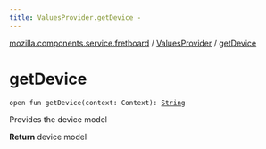 ```yaml
---
title: ValuesProvider.getDevice - 
---
```


[mozilla.components.service.fretboard](../index.html) / [ValuesProvider](index.html) / [getDevice](./get-device.html)

# getDevice

`open fun getDevice(context: Context): `[`String`](https://kotlinlang.org/api/latest/jvm/stdlib/kotlin/-string/index.html)

Provides the device model

**Return**
device model

